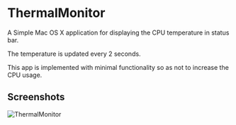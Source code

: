 # ThermalMonitor
A Simple Mac OS X application for displaying the CPU temperature in status bar.

The temperature is updated every 2 seconds.

This app is implemented with minimal functionality so as not to increase the CPU usage.


## Screenshots

![ThermalMonitor](https://user-images.githubusercontent.com/18528907/84711655-cd77d700-afa1-11ea-81d2-4dba7f7b5815.png)

